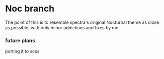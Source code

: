 # Noc branch
The point of this is to resemble spectra's original Nocturnal theme as close as possible, with only minor addictions and fixes by me



### future plans

porting it to scss
